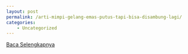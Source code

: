 ```yaml
---
layout: post
permalink: /arti-mimpi-gelang-emas-putus-tapi-bisa-disambung-lagi/
categories:
    - Uncategorized
---
```


[Baca Selengkapnya](/07)